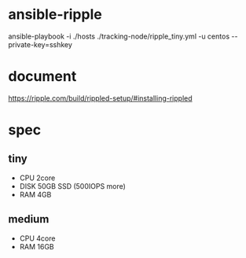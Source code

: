 # ansible-ripple

ansible-playbook -i ./hosts ./tracking-node/ripple_tiny.yml -u centos --private-key=sshkey

# document

https://ripple.com/build/rippled-setup/#installing-rippled

# spec

## tiny

* CPU 2core
* DISK 50GB SSD (500IOPS more)
* RAM 4GB

## medium

* CPU 4core
* RAM 16GB
